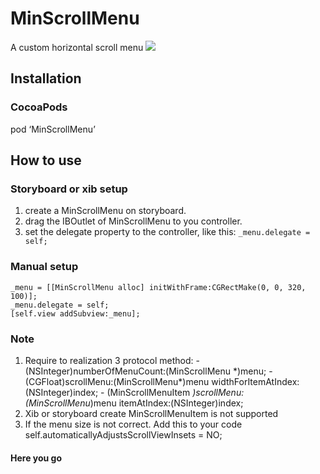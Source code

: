 # MinScrollMenu
A custom horizontal scroll menu
![](https://github.com/zsmzhu/MinScrollMenu/raw/master/IntroduceImage/introduce.gif)
## Installation
### CocoaPods
pod ‘MinScrollMenu’
## How to use
### Storyboard or xib setup
1. create a MinScrollMenu on storyboard.
2. drag the IBOutlet of MinScrollMenu to you controller.
3. set the delegate property to the controller,
	like this: `_menu.delegate = self;`
### Manual setup
	_menu = [[MinScrollMenu alloc] initWithFrame:CGRectMake(0, 0, 320, 100)];
	_menu.delegate = self;
	[self.view addSubview:_menu];
### Note
1. Require to realization 3 protocol method:
		- (NSInteger)numberOfMenuCount:(MinScrollMenu \*)menu;
		- (CGFloat)scrollMenu:(MinScrollMenu\*)menu widthForItemAtIndex:(NSInteger)index;
		- (MinScrollMenuItem *)scrollMenu:(MinScrollMenu*)menu itemAtIndex:(NSInteger)index;
2. Xib or storyboard create MinScrollMenuItem is not supported
3. If the menu size is not correct. Add this to your code
		self.automaticallyAdjustsScrollViewInsets = NO;

#### Here you go